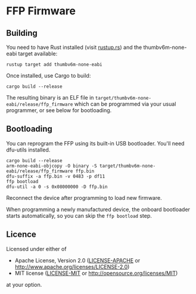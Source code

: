 # FFP Firmware

## Building

You need to have Rust installed (visit [rustup.rs](https://rustup.rs)) and
the thumbv6m-none-eabi target available:

```
rustup target add thumbv6m-none-eabi
```

Once installed, use Cargo to build:

```
cargo build --release
```

The resulting binary is an ELF file in
`target/thumbv6m-none-eabi/release/ffp_firmware` which can be programmed via
your usual programmer, or see below for bootloading.

## Bootloading

You can reprogram the FFP using its built-in USB bootloader. You'll need
dfu-utils installed.

```
cargo build --release
arm-none-eabi-objcopy -O binary -S target/thumbv6m-none-eabi/release/ffp_firmware ffp.bin
dfu-suffix -a ffp.bin -v 0483 -p df11
ffp bootload
dfu-util -a 0 -s 0x08000000 -D ffp.bin
```

Reconnect the device after programming to load new firmware.

When programming a newly manufactured device, the onboard bootloader starts
automatically, so you can skip the `ffp bootload` step.

## Licence

Licensed under either of

* Apache License, Version 2.0 ([LICENSE-APACHE](../LICENSE-APACHE) or http://www.apache.org/licenses/LICENSE-2.0)
* MIT license ([LICENSE-MIT](../LICENSE-MIT) or http://opensource.org/licenses/MIT)

at your option.
